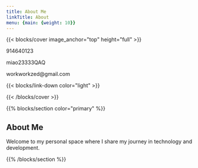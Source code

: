 ```yaml
---
title: About Me
linkTitle: About
menu: {main: {weight: 10}}
---
```


{{< blocks/cover image_anchor="top" height="full" >}}

<div class="contact-info-container">
  <div class="contact-card">
    <div class="contact-icon">
      <i class="fab fa-qq"></i>
    </div>
    <div class="contact-details">
      <p class="contact-value">914640123</p>
    </div>
  </div>
  
  <div class="contact-card">
    <div class="contact-icon">
      <i class="fab fa-weixin"></i>
    </div>
    <div class="contact-details">
      <p class="contact-value">miao23333QAQ</p>
    </div>
  </div>
  
  <div class="contact-card">
    <div class="contact-icon">
      <i class="fas fa-envelope"></i>
    </div>
    <div class="contact-details">
      <p class="contact-value">workworkzed@gmail.com</p>
    </div>
  </div>
</div>
{{< blocks/link-down color="light" >}}


{{< /blocks/cover >}}

{{% blocks/section color="primary" %}}

## About Me

Welcome to my personal space where I share my journey in technology and development.

{{% /blocks/section %}}


<script src="/Docsy/js/random-background.js"></script>
